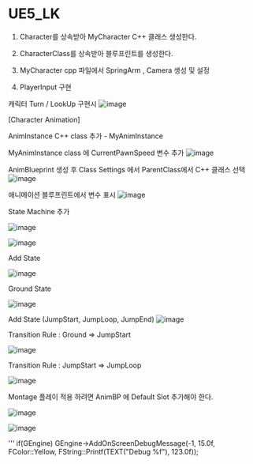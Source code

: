 # UE5_LK


1. Character를 상속받아 MyCharacter C++ 클래스 생성한다.


2. CharacterClass를 상속받아 블루프린트를 생성한다.


3. MyCharacter cpp 파일에서 SpringArm , Camera 생성 및 설정

4. PlayerInput 구현 



캐릭터 Turn / LookUp 구현시 
![image](https://user-images.githubusercontent.com/29656900/182010656-3a4372af-5173-4462-92ed-c379186c8a0e.png)



[Character Animation]

AnimInstance C++ class 추가 - MyAnimInstance

MyAnimInstance class 에 CurrentPawnSpeed 변수 추가
![image](https://user-images.githubusercontent.com/29656900/182016143-7e2c1154-df1f-4a8a-a945-f66ec659e942.png)


AnimBlueprint 생성 후 Class Settings 에서 ParentClass에서 C++ 클래스 선택
![image](https://user-images.githubusercontent.com/29656900/182018847-5ba6ef6a-760a-4ccb-9aab-eec4d05b2959.png)





애니메이션 블루프린트에서 변수 표시
![image](https://user-images.githubusercontent.com/29656900/182016114-3c516d81-8320-426f-a65f-d2fca44d9fc8.png)


State Machine 추가

![image](https://user-images.githubusercontent.com/29656900/182018988-8d8a242f-f3f4-48da-8494-7a7ec4ec6cb8.png)

![image](https://user-images.githubusercontent.com/29656900/182018999-b2e82a33-919c-442b-bcbb-62ed90ffd4ce.png)

Add State

![image](https://user-images.githubusercontent.com/29656900/182019054-f3320e03-b249-49d1-9025-ec1e311d58d3.png)


Ground State

![image](https://user-images.githubusercontent.com/29656900/182019074-d4223119-108a-4ea6-b677-ccbe5f70a459.png)


Add State (JumpStart, JumpLoop, JumpEnd)
![image](https://user-images.githubusercontent.com/29656900/182020836-d8274218-62e1-45cb-bfbd-2cafa66ea115.png)



Transition Rule : Ground => JumpStart

![image](https://user-images.githubusercontent.com/29656900/182020780-99cc715b-2662-4e12-92d2-a8fd1ff156fd.png)


Transition Rule :  JumpStart => JumpLoop 

![image](https://user-images.githubusercontent.com/29656900/182020897-98d72323-30a1-4c88-8b0c-db7f6840727e.png)









Montage 플레이 적용 하려면 AnimBP 에 Default Slot 추가해야 한다.

![image](https://user-images.githubusercontent.com/29656900/182529057-2fee1201-baef-45d3-a7fe-daebd3c6ccab.png)

![image](https://user-images.githubusercontent.com/29656900/182529148-105da419-8900-4d9d-8612-2c5b54e39538.png)


'''
if(GEngine)
		GEngine->AddOnScreenDebugMessage(-1, 15.0f, FColor::Yellow, FString::Printf(TEXT("Debug %f"), 123.0f));
